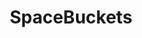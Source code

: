 ---
title: SpaceBuckets
crosslinks:
- HandsOnComplexity
- microgrowery
- Autoflowers
- Pigrow
- macrogrowery
- RainManGardens
- space
- VoltDwellers
- Head2HeadMG
- Marijuana
- Futurology
- autoflowers
- H2Grow
- NoTillGrowery
- NoStupidQuestions
- metric_units
- handsoncomplexity
---